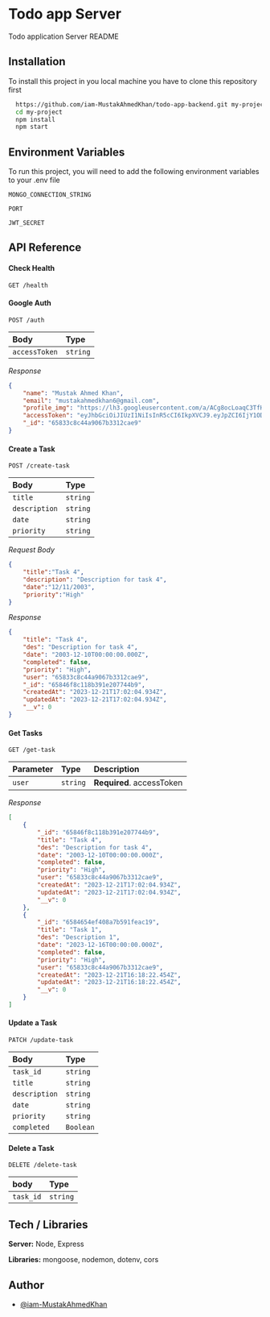 
# Todo app Server

Todo application Server README




## Installation

To install this project in you local machine you have to clone this repository first


```bash
  https://github.com/iam-MustakAhmedKhan/todo-app-backend.git my-project
  cd my-project
  npm install
  npm start
```
    
## Environment Variables

To run this project, you will need to add the following environment variables to your .env file

`MONGO_CONNECTION_STRING`

`PORT`

`JWT_SECRET`




## API Reference

#### **Check Health**
```http
GET /health
```

#### **Google Auth**

```http
POST /auth
```

| Body | Type     | 
| :-------- | :------- | 
| `accessToken`      | `string` |

*Response*
```json
{
    "name": "Mustak Ahmed Khan",
    "email": "mustakahmedkhan6@gmail.com",
    "profile_img": "https://lh3.googleusercontent.com/a/ACg8ocLoaqC3TfHOvm7Xd-7b8HEtv0AZaqusGWMMNaJWs5ZA18I=s384-c",
    "accessToken": "eyJhbGciOiJIUzI1NiIsInR5cCI6IkpXVCJ9.eyJpZCI6IjY1ODMzYzhjNDRhOTA2N2IzMzEyY2FlOSIsImlhdCI6MTcwMzE3NzYzMX0.Oa9wuRLKnqm3z0TXTkwS975mUpGusR51hl9tcf2ERTo",
    "_id": "65833c8c44a9067b3312cae9"
}

```

#### **Create a Task**

```http
POST /create-task
```
| Body | Type     |
| :-------- | :------- |
| `title`      | `string` 
| `description`      | `string`
| `date`      | `string` |
| `priority`      | `string` | 

*Request Body*
```json 
{
    "title":"Task 4",
    "description": "Description for task 4",
    "date":"12/11/2003",
    "priority":"High"
}
```
*Response*
```json 
{
    "title": "Task 4",
    "des": "Description for task 4",
    "date": "2003-12-10T00:00:00.000Z",
    "completed": false,
    "priority": "High",
    "user": "65833c8c44a9067b3312cae9",
    "_id": "65846f8c118b391e207744b9",
    "createdAt": "2023-12-21T17:02:04.934Z",
    "updatedAt": "2023-12-21T17:02:04.934Z",
    "__v": 0
}

```

#### **Get Tasks**

```http
GET /get-task
```

| Parameter | Type     | Description                       |
| :-------- | :------- | :-------------------------------- |
| `user`      | `string` | **Required**. accessToken |

*Response*
```json
[
    {
        "_id": "65846f8c118b391e207744b9",
        "title": "Task 4",
        "des": "Description for task 4",
        "date": "2003-12-10T00:00:00.000Z",
        "completed": false,
        "priority": "High",
        "user": "65833c8c44a9067b3312cae9",
        "createdAt": "2023-12-21T17:02:04.934Z",
        "updatedAt": "2023-12-21T17:02:04.934Z",
        "__v": 0
    },
    {
        "_id": "6584654ef408a7b591feac19",
        "title": "Task 1",
        "des": "Description 1",
        "date": "2023-12-16T00:00:00.000Z",
        "completed": false,
        "priority": "High",
        "user": "65833c8c44a9067b3312cae9",
        "createdAt": "2023-12-21T16:18:22.454Z",
        "updatedAt": "2023-12-21T16:18:22.454Z",
        "__v": 0
    }
]
```


#### **Update a Task**

```http
PATCH /update-task
```

| Body | Type     |
| :-------- | :------- |
| `task_id`      | `string` |
| `title`      | `string` 
| `description`      | `string`
| `date`      | `string` |
| `priority`      | `string` |
| `completed`      | `Boolean` |



#### **Delete a Task**

```http
DELETE /delete-task
```

| body | Type     | 
| :-------- | :------- | 
| `task_id`      | `string` | 




## Tech / Libraries
**Server:** Node, Express

**Libraries:** mongoose, nodemon, dotenv, cors


## Author

- [@iam-MustakAhmedKhan](https://github.com/iam-MustakAhmedKhan)

